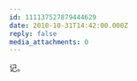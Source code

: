 ```yaml
---
id: 111137527879444629
date: 2010-10-31T14:42:00.000Z
reply: false
media_attachments: 0
---
```


记。 ​​​​


